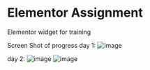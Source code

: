# Elementor Assignment
Elementor widget for training

Screen Shot of progress
day 1:
![image](https://user-images.githubusercontent.com/9863419/102500571-7531a700-40a2-11eb-892a-e92571e2ad86.png)

day 2:
![image](https://user-images.githubusercontent.com/9863419/102633568-9c59a880-4176-11eb-8dbc-dd3d6ba056a9.png)
![image](https://user-images.githubusercontent.com/9863419/102633590-a2e82000-4176-11eb-9aee-e87300297daa.png)
